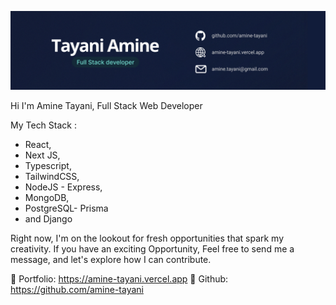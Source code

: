 ![cover](https://github.com/amine-tayani/amine-tayani/blob/main/cover.png?raw=true)


Hi I'm Amine Tayani, Full Stack Web Developer

My Tech Stack :
 - React,
 - Next JS,
 - Typescript,
 - TailwindCSS,
 - NodeJS - Express,
 - MongoDB,
 - PostgreSQL- Prisma
 - and Django

Right now, I'm on the lookout for fresh opportunities that spark my creativity. If you have an exciting Opportunity, Feel free to send me a message, and let's explore how I can contribute.

🔗 Portfolio: https://amine-tayani.vercel.app
🔗 Github: https://github.com/amine-tayani


